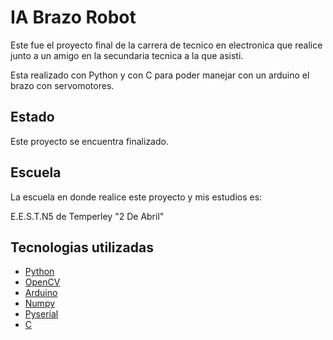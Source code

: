 # IA Brazo Robot

Este fue el proyecto final de la carrera de tecnico en electronica que realice junto a un amigo en la secundaria tecnica a la que asisti.

Esta realizado con Python y con C para poder manejar con un arduino el brazo con servomotores.

## Estado

Este proyecto se encuentra finalizado.

## Escuela

La escuela en donde realice este proyecto y mis estudios es:

E.E.S.T.N5 de Temperley "2 De Abril"

## Tecnologias utilizadas

 - [Python](https://www.python.org/)
 - [OpenCV](https://docs.opencv.org/4.x/d6/d00/tutorial_py_root.html)
 - [Arduino](https://www.arduino.cc/)
 - [Numpy](https://numpy.org/)
 - [Pyserial](https://pyserial.readthedocs.io/en/latest/)
  - [C](https://learn.microsoft.com/es-es/cpp/c-language/?view=msvc-170)
